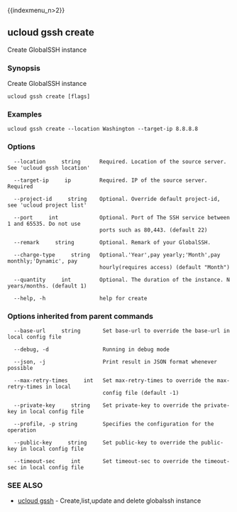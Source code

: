 {{indexmenu_n>2}}

## ucloud gssh create

Create GlobalSSH instance

### Synopsis

Create GlobalSSH instance

```
ucloud gssh create [flags]
```

### Examples

```
ucloud gssh create --location Washington --target-ip 8.8.8.8
```

### Options

```
  --location     string      Required. Location of the source server. See 'ucloud gssh location' 

  --target-ip     ip         Required. IP of the source server. Required 

  --project-id     string    Optional. Override default project-id, see 'ucloud project list' 

  --port     int             Optional. Port of The SSH service between 1 and 65535. Do not use
                             ports such as 80,443. (default 22) 

  --remark     string        Optional. Remark of your GlobalSSH. 

  --charge-type     string   Optional.'Year',pay yearly;'Month',pay monthly;'Dynamic', pay
                             hourly(requires access) (default "Month") 

  --quantity     int         Optional. The duration of the instance. N years/months. (default 1) 

  --help, -h                 help for create 

```

### Options inherited from parent commands

```
  --base-url     string       Set base-url to override the base-url in local config file 

  --debug, -d                 Running in debug mode 

  --json, -j                  Print result in JSON format whenever possible 

  --max-retry-times     int   Set max-retry-times to override the max-retry-times in local
                              config file (default -1) 

  --private-key     string    Set private-key to override the private-key in local config file 

  --profile, -p string        Specifies the configuration for the operation 

  --public-key     string     Set public-key to override the public-key in local config file 

  --timeout-sec     int       Set timeout-sec to override the timeout-sec in local config file 

```

### SEE ALSO

* [ucloud gssh](software/cli/cmd/ucloud/gssh)	 - Create,list,update and delete globalssh instance

